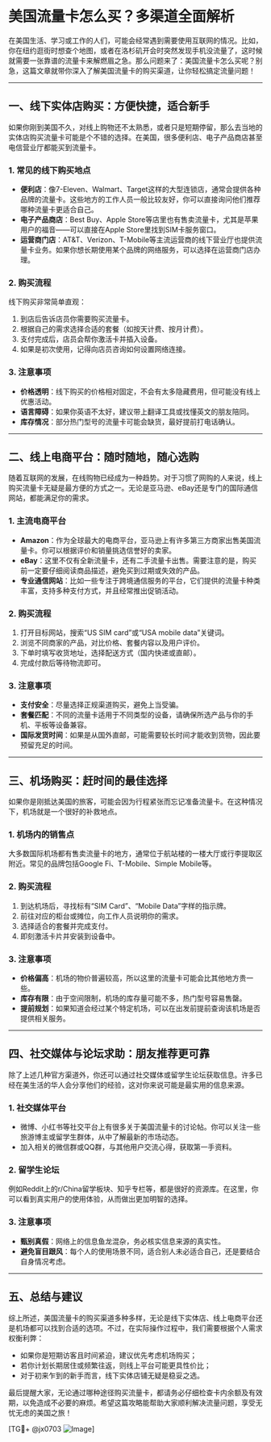 # 美国流量卡怎么买？多渠道全面解析

在美国生活、学习或工作的人们，可能会经常遇到需要使用互联网的情况。比如，你在纽约逛街时想查个地图，或者在洛杉矶开会时突然发现手机没流量了，这时候就需要一张靠谱的流量卡来解燃眉之急。那么问题来了：美国流量卡怎么买呢？别急，这篇文章就带你深入了解美国流量卡的购买渠道，让你轻松搞定流量问题！

---

## 一、线下实体店购买：方便快捷，适合新手

如果你刚到美国不久，对线上购物还不太熟悉，或者只是短期停留，那么去当地的实体店购买流量卡可能是个不错的选择。在美国，很多便利店、电子产品商店甚至电信营业厅都能买到流量卡。

### 1. 常见的线下购买地点
- **便利店**：像7-Eleven、Walmart、Target这样的大型连锁店，通常会提供各种品牌的流量卡。这些地方的工作人员一般比较友好，你可以直接询问他们推荐哪种流量卡更适合自己。
- **电子产品商店**：Best Buy、Apple Store等店里也有售卖流量卡，尤其是苹果用户的福音——可以直接在Apple Store里找到SIM卡服务窗口。
- **运营商门店**：AT&T、Verizon、T-Mobile等主流运营商的线下营业厅也提供流量卡业务。如果你想长期使用某个品牌的网络服务，可以选择在运营商门店办理。

### 2. 购买流程
线下购买非常简单直观：
1. 到店后告诉店员你需要购买流量卡。
2. 根据自己的需求选择合适的套餐（如按天计费、按月计费）。
3. 支付完成后，店员会帮你激活卡并插入设备。
4. 如果是初次使用，记得向店员咨询如何设置网络连接。

### 3. 注意事项
- **价格透明**：线下购买的价格相对固定，不会有太多隐藏费用，但可能没有线上优惠活动。
- **语言障碍**：如果你英语不太好，建议带上翻译工具或找懂英文的朋友陪同。
- **库存情况**：部分热门型号的流量卡可能会缺货，最好提前打电话确认。

---

## 二、线上电商平台：随时随地，随心选购

随着互联网的发展，在线购物已经成为一种趋势。对于习惯了网购的人来说，线上购买流量卡无疑是最方便的方式之一。无论是亚马逊、eBay还是专门的国际通信网站，都能满足你的需求。

### 1. 主流电商平台
- **Amazon**：作为全球最大的电商平台，亚马逊上有许多第三方商家出售美国流量卡。你可以根据评价和销量挑选信誉好的卖家。
- **eBay**：这里不仅有全新流量卡，还有二手流量卡出售。需要注意的是，购买前一定要仔细阅读商品描述，避免买到过期或失效的产品。
- **专业通信网站**：比如一些专注于跨境通信服务的平台，它们提供的流量卡种类丰富，支持多种支付方式，并且经常推出促销活动。

### 2. 购买流程
1. 打开目标网站，搜索“US SIM card”或“USA mobile data”关键词。
2. 浏览不同商家的产品，对比价格、套餐内容以及用户评价。
3. 下单时填写收货地址，选择配送方式（国内快递或直邮）。
4. 完成付款后等待物流即可。

### 3. 注意事项
- **支付安全**：尽量选择正规渠道购买，避免上当受骗。
- **套餐匹配**：不同的流量卡适用于不同类型的设备，请确保所选产品与你的手机、平板等设备兼容。
- **国际发货时间**：如果是从国外直邮，可能需要较长时间才能收到货物，因此要预留充足的时间。

---

## 三、机场购买：赶时间的最佳选择

如果你是刚抵达美国的旅客，可能会因为行程紧张而忘记准备流量卡。在这种情况下，机场就是一个很好的补救地点。

### 1. 机场内的销售点
大多数国际机场都有售卖流量卡的地方，通常位于航站楼的一楼大厅或行李提取区附近。常见的品牌包括Google Fi、T-Mobile、Simple Mobile等。

### 2. 购买流程
1. 到达机场后，寻找标有“SIM Card”、“Mobile Data”字样的指示牌。
2. 前往对应的柜台或摊位，向工作人员说明你的需求。
3. 选择适合的套餐并完成支付。
4. 即刻激活卡片并安装到设备中。

### 3. 注意事项
- **价格偏高**：机场的物价普遍较高，所以这里的流量卡可能会比其他地方贵一些。
- **库存有限**：由于空间限制，机场的库存量可能不多，热门型号容易售罄。
- **提前规划**：如果知道会经过某个特定机场，可以在出发前提前查询该机场是否提供相关服务。

---

## 四、社交媒体与论坛求助：朋友推荐更可靠

除了上述几种官方渠道外，你还可以通过社交媒体或留学生论坛获取信息。许多已经在美生活的华人会分享他们的经验，这对你来说可能是最实用的信息来源。

### 1. 社交媒体平台
- 微博、小红书等社交平台上有很多关于美国流量卡的讨论帖。你可以关注一些旅游博主或留学生群体，从中了解最新的市场动态。
- 加入相关的微信群或QQ群，与其他用户交流心得，获取第一手资料。

### 2. 留学生论坛
例如Reddit上的r/China留学板块、知乎专栏等，都是很好的资源库。在这里，你可以看到真实用户的使用体验，从而做出更加明智的选择。

### 3. 注意事项
- **甄别真假**：网络上的信息鱼龙混杂，务必核实信息来源的真实性。
- **避免盲目跟风**：每个人的使用场景不同，适合别人未必适合自己，还是要结合自身情况考虑。

---

## 五、总结与建议

综上所述，美国流量卡的购买渠道多种多样，无论是线下实体店、线上电商平台还是机场都可以找到合适的选项。不过，在实际操作过程中，我们需要根据个人需求权衡利弊：

- 如果你是短期访客且时间紧迫，建议优先考虑机场购买；
- 若你计划长期居住或频繁往返，则线上平台可能更具性价比；
- 对于初来乍到的新手而言，线下实体店铺无疑是稳妥之选。

最后提醒大家，无论通过哪种途径购买流量卡，都请务必仔细检查卡内余额及有效期，以免造成不必要的麻烦。希望这篇攻略能帮助大家顺利解决流量问题，享受无忧无虑的美国之旅！

[TG💪+ @jx0703 ![Image](https://github.com/user-attachments/assets/dbca1d08-cadb-493c-b0ec-ad6f7a83f270)]